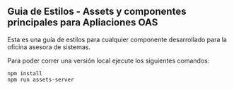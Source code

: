 ## Guia de Estilos - Assets y componentes principales para Apliaciones OAS

Esta es una guía de estilos para cualquier componente desarrollado para la oficina asesora de sistemas.

Para poder correr una versión local ejecute los siguientes comandos:

```
npm install
npm run assets-server
```
